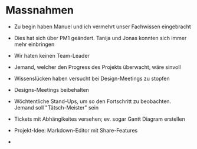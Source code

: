 # Massnahmen

* Zu begin haben Manuel und ich vermehrt unser Fachwissen eingebracht
* Dies hat sich über PM1 geändert. Tanija und Jonas konnten sich immer mehr einbringen
* Wir haten keinen Team-Leader
* Jemand, welcher den Progress des Projekts überwacht, wäre sinvoll
* Wissenslücken haben versucht bei Design-Meetings zu stopfen
* Designs-Meetings beibehalten
* Wöchtentliche Stand-Ups, um so den Fortschritt zu beobachten. Jemand soll "Tätsch-Meister" sein
* Tickets mit Abhängikeites versehen; ev. sogar Gantt Diagram erstellen



* Projekt-Idee: Markdown-Editor mit Share-Features
* 